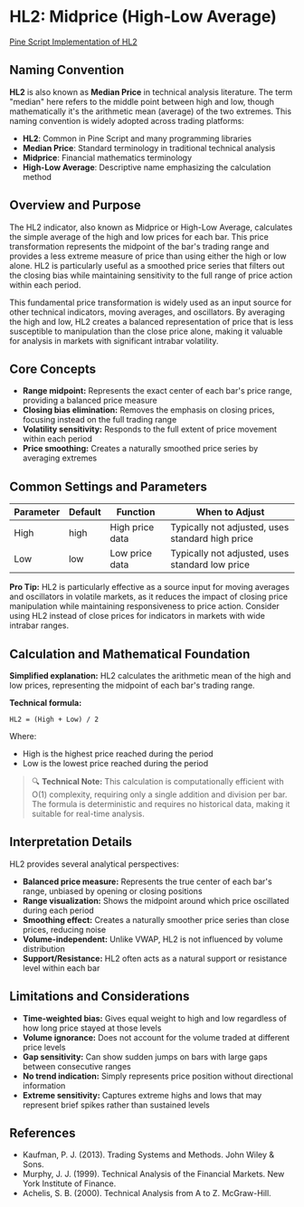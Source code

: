 # HL2: Midprice (High-Low Average)

[Pine Script Implementation of HL2](https://github.com/mihakralj/pinescript/blob/main/indicators/numerics/hl2.pine)

## Naming Convention

**HL2** is also known as **Median Price** in technical analysis literature. The term "median" here refers to the middle point between high and low, though mathematically it's the arithmetic mean (average) of the two extremes. This naming convention is widely adopted across trading platforms:

- **HL2**: Common in Pine Script and many programming libraries
- **Median Price**: Standard terminology in traditional technical analysis
- **Midprice**: Financial mathematics terminology
- **High-Low Average**: Descriptive name emphasizing the calculation method

## Overview and Purpose

The HL2 indicator, also known as Midprice or High-Low Average, calculates the simple average of the high and low prices for each bar. This price transformation represents the midpoint of the bar's trading range and provides a less extreme measure of price than using either the high or low alone. HL2 is particularly useful as a smoothed price series that filters out the closing bias while maintaining sensitivity to the full range of price action within each period.

This fundamental price transformation is widely used as an input source for other technical indicators, moving averages, and oscillators. By averaging the high and low, HL2 creates a balanced representation of price that is less susceptible to manipulation than the close price alone, making it valuable for analysis in markets with significant intrabar volatility.

## Core Concepts

* **Range midpoint:** Represents the exact center of each bar's price range, providing a balanced price measure
* **Closing bias elimination:** Removes the emphasis on closing prices, focusing instead on the full trading range
* **Volatility sensitivity:** Responds to the full extent of price movement within each period
* **Price smoothing:** Creates a naturally smoothed price series by averaging extremes

## Common Settings and Parameters

| Parameter | Default | Function | When to Adjust |
|-----------|---------|----------|---------------|
| High | high | High price data | Typically not adjusted, uses standard high price |
| Low | low | Low price data | Typically not adjusted, uses standard low price |

**Pro Tip:** HL2 is particularly effective as a source input for moving averages and oscillators in volatile markets, as it reduces the impact of closing price manipulation while maintaining responsiveness to price action. Consider using HL2 instead of close prices for indicators in markets with wide intrabar ranges.

## Calculation and Mathematical Foundation

**Simplified explanation:**
HL2 calculates the arithmetic mean of the high and low prices, representing the midpoint of each bar's trading range.

**Technical formula:**

```
HL2 = (High + Low) / 2
```

Where:
- High is the highest price reached during the period
- Low is the lowest price reached during the period

> 🔍 **Technical Note:** This calculation is computationally efficient with O(1) complexity, requiring only a single addition and division per bar. The formula is deterministic and requires no historical data, making it suitable for real-time analysis.

## Interpretation Details

HL2 provides several analytical perspectives:

* **Balanced price measure:** Represents the true center of each bar's range, unbiased by opening or closing positions
* **Range visualization:** Shows the midpoint around which price oscillated during each period
* **Smoothing effect:** Creates a naturally smoother price series than close prices, reducing noise
* **Volume-independent:** Unlike VWAP, HL2 is not influenced by volume distribution
* **Support/Resistance:** HL2 often acts as a natural support or resistance level within each bar

## Limitations and Considerations

* **Time-weighted bias:** Gives equal weight to high and low regardless of how long price stayed at those levels
* **Volume ignorance:** Does not account for the volume traded at different price levels
* **Gap sensitivity:** Can show sudden jumps on bars with large gaps between consecutive ranges
* **No trend indication:** Simply represents price position without directional information
* **Extreme sensitivity:** Captures extreme highs and lows that may represent brief spikes rather than sustained levels

## References

* Kaufman, P. J. (2013). Trading Systems and Methods. John Wiley & Sons.
* Murphy, J. J. (1999). Technical Analysis of the Financial Markets. New York Institute of Finance.
* Achelis, S. B. (2000). Technical Analysis from A to Z. McGraw-Hill.
